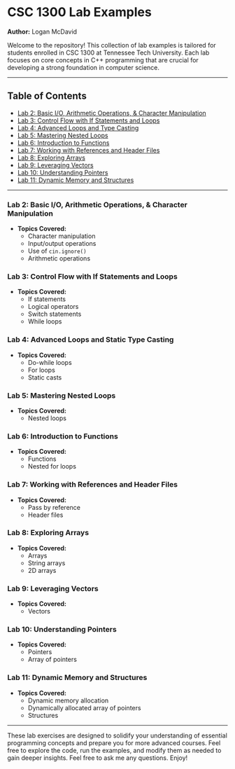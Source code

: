 # CSC 1300 Lab Examples
**Author:** Logan McDavid

Welcome to the repository! This collection of lab examples is tailored for students enrolled in CSC 1300 at Tennessee Tech University. Each lab focuses on core concepts in C++ programming that are crucial for developing a strong foundation in computer science.

---

## Table of Contents
- [Lab 2: Basic I/O, Arithmetic Operations, & Character Manipulation](#lab-2-basic-io-arithmetic-operations--character-manipulation)
- [Lab 3: Control Flow with If Statements and Loops](#lab-3-control-flow-with-if-statements-and-loops)
- [Lab 4: Advanced Loops and Type Casting](#lab-4-advanced-loops-and-static-type-casting)
- [Lab 5: Mastering Nested Loops](#lab-5-mastering-nested-loops)
- [Lab 6: Introduction to Functions](#lab-6-introduction-to-functions)
- [Lab 7: Working with References and Header Files](#lab-7-working-with-references-and-header-files)
- [Lab 8: Exploring Arrays](#lab-8-exploring-arrays)
- [Lab 9: Leveraging Vectors](#lab-9-leveraging-vectors)
- [Lab 10: Understanding Pointers](#lab-10-understanding-pointers)
- [Lab 11: Dynamic Memory and Structures](#lab-11-dynamic-memory-and-structures)

---

### Lab 2: Basic I/O, Arithmetic Operations, & Character Manipulation
- **Topics Covered:**
  - Character manipulation
  - Input/output operations
  - Use of `cin.ignore()`
  - Arithmetic operations

### Lab 3: Control Flow with If Statements and Loops
- **Topics Covered:**
  - If statements
  - Logical operators
  - Switch statements
  - While loops

### Lab 4: Advanced Loops and Static Type Casting
- **Topics Covered:**
  - Do-while loops
  - For loops
  - Static casts

### Lab 5: Mastering Nested Loops
- **Topics Covered:**
  - Nested loops

### Lab 6: Introduction to Functions
- **Topics Covered:**
  - Functions
  - Nested for loops

### Lab 7: Working with References and Header Files
- **Topics Covered:**
  - Pass by reference
  - Header files

### Lab 8: Exploring Arrays
- **Topics Covered:**
  - Arrays
  - String arrays
  - 2D arrays

### Lab 9: Leveraging Vectors
- **Topics Covered:**
  - Vectors

### Lab 10: Understanding Pointers
- **Topics Covered:**
  - Pointers
  - Array of pointers

### Lab 11: Dynamic Memory and Structures
- **Topics Covered:**
  - Dynamic memory allocation
  - Dynamically allocated array of pointers
  - Structures

---

These lab exercises are designed to solidify your understanding of essential programming concepts and prepare you for more advanced courses. Feel free to explore the code, run the examples, and modify them as needed to gain deeper insights. Feel free to ask me any questions. Enjoy!

